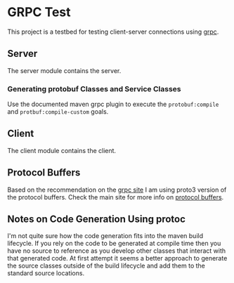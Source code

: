# GRPC Test

This project is a testbed for testing client-server connections using [grpc][1].

## Server

The server module contains the server.

### Generating protobuf Classes and Service Classes

Use the documented maven grpc plugin to execute the `protobuf:compile` and
`protbuf:compile-custom` goals.

## Client

The client module contains the client.

## Protocol Buffers

Based on the recommendation on the [grpc site][2] I am using proto3 version
of the protocol buffers. Check the main site for more info on
[protocol buffers][3].

## Notes on Code Generation Using protoc

I'm not quite sure how the code generation fits into the maven build
lifecycle. If you rely on the code to be generated at compile time then
you have no source to reference as you develop other classes that
interact with that generated code. At first attempt it seems a better
approach to generate the source classes outside of the build lifecycle and
add them to the standard source locations.

[1]: https://grpc.io
[2]: https://grpc.io/docs/guides/index.html
[3]: https://developers.google.com/protocol-buffers/docs/overview